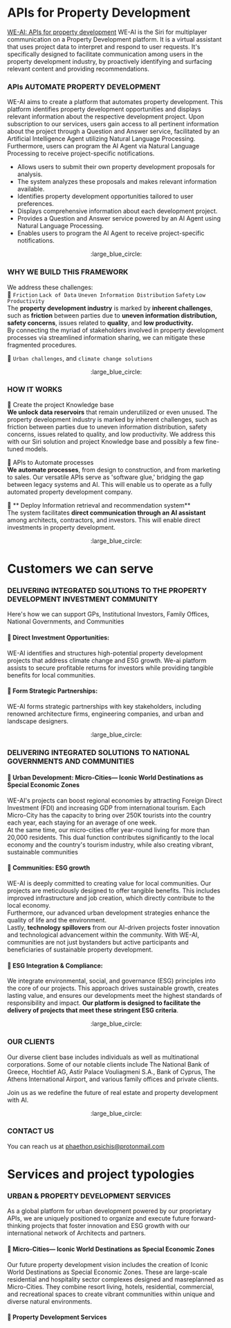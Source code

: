 # APIs for Property Development 
[WE-AI: APIs for property development](https://github.com/phaethonp/we-ai#api-for-property-development) WE-AI is the Siri for multiplayer communication on a Property Development platform. It is a virtual assistant that uses project data to interpret and respond to user requests. It's specifically designed to facilitate communication among users in the property development industry, by proactively identifying and surfacing relevant content and providing recommendations.<be><br>

### APIs AUTOMATE PROPERTY DEVELOPMENT
WE-AI aims to create a platform that automates property development. This platform identifies property development opportunities and displays relevant information about the respective development project. Upon subscription to our services, users gain access to all pertinent information about the project through a Question and Answer service, facilitated by an Artificial Intelligence Agent utilizing Natural Language Processing. Furthermore, users can program the AI Agent via Natural Language Processing to receive project-specific notifications.<br>

* Allows users to submit their own property development proposals for analysis.<br>
* The system analyzes these proposals and makes relevant information available.<br>
* Identifies property development opportunities tailored to user preferences.<br>
* Displays comprehensive information about each development project.<br>
* Provides a Question and Answer service powered by an AI Agent using Natural Language Processing.<br>
* Enables users to program the AI Agent to receive project-specific notifications.<br>


<p align="center">
  :large_blue_circle:
</p>

### WHY WE BUILD THIS FRAMEWORK<br>
We address these challenges:<br>
:small_blue_diamond: `Friction` `Lack of Data` `Uneven Information Distribution` `Safety` `Low Productivity` <br>
The **property development industry** is marked by **inherent challenges**, such as **friction** between parties due to **uneven information distribution, safety concerns**, issues related to **quality**, and **low productivity.**<br>
By connecting the myriad of stakeholders involved in property development processes via streamlined information sharing, we can mitigate these fragmented procedures. <br>

:small_blue_diamond: `Urban challenges`, and `climate change solutions`

<p align="center">
  :large_blue_circle:
</p>


### HOW IT WORKS
:small_blue_diamond: Create the project Knowledge base<br>
**We unlock data reservoirs** that remain underutilized or even unused.
The property development industry is marked by inherent challenges, such as friction between parties due to uneven information distribution, safety concerns, issues related to quality, and low productivity. We address this with our Siri solution and project Knowledge base and possibly a few fine-tuned models.

:small_blue_diamond: APIs to Automate processes <br>
**We automate processes**, from design to construction, and from marketing to sales. Our versatile APIs serve as 'software glue,' bridging the gap between legacy systems and AI. This will enable us to operate as a fully automated property development company.

:small_blue_diamond: ** Deploy Information retrieval and recommendation system** <br>
The system facilitates **direct communication through an AI assistant** among architects, contractors, and investors. This will enable direct investments in property development.


<p align="center">
  :large_blue_circle:
</p>

# Customers we can serve

### DELIVERING INTEGRATED SOLUTIONS TO THE PROPERTY DEVELOPMENT INVESTMENT COMMUNITY

Here's how we can support GPs, Institutional Investors, Family Offices, National Governments, and Communities<BR>
#### :small_blue_diamond: Direct Investment Opportunities: 
WE-AI identifies and structures high-potential property development projects that address climate change and ESG growth. We-ai platform assists to secure profitable returns for investors while providing tangible benefits for local communities.<br>

#### :small_blue_diamond: Form Strategic Partnerships:
WE-AI forms strategic partnerships with key stakeholders, including renowned architecture firms, engineering companies, and urban and landscape designers.<br>

<p align="center">
  :large_blue_circle:
</p>

### DELIVERING INTEGRATED SOLUTIONS TO NATIONAL GOVERNMENTS AND COMMUNITIES
#### :small_blue_diamond: Urban Development: Micro-Cities— Iconic World Destinations as Special Economic Zones
WE-AI's projects can boost regional economies by attracting Foreign Direct Investment (FDI) and increasing GDP from international tourism. Each Micro-City has the capacity to bring over 250K tourists into the country each year, each staying for an average of one week.<br> At the same time, our micro-cities offer year-round living for more than 20,000 residents. This dual function contributes significantly to the local economy and the country's tourism industry, while also creating vibrant, sustainable communities<BR>

#### :small_blue_diamond: Communities: ESG growth
WE-AI is deeply committed to creating value for local communities. Our projects are meticulously designed to offer tangible benefits. This includes improved infrastructure and job creation, which directly contribute to the local economy. <BR>Furthermore, our advanced urban development strategies enhance the quality of life and the environment. <br>
Lastly, **technology spillovers** from our AI-driven projects foster innovation and technological advancement within the community. With WE-AI, communities are not just bystanders but active participants and beneficiaries of sustainable property development.<br>
#### :small_blue_diamond: ESG Integration & Compliance:
We integrate environmental, social, and governance (ESG) principles into the core of our projects. This approach drives sustainable growth, creates lasting value, and ensures our developments meet the highest standards of responsibility and impact. **Our platform is designed to facilitate the delivery of projects that meet these stringent ESG criteria**.<br>

<p align="center">
  :large_blue_circle:
</p>

### OUR CLIENTS
Our diverse client base includes individuals as well as multinational corporations. Some of our notable clients include The National Bank of Greece, Hochtief AG, Astir Palace Vouliagmeni S.A., Bank of Cyprus, The Athens International Airport, and various family offices and private clients.<br>

Join us as we redefine the future of real estate and property development with AI.

<p align="center">
  :large_blue_circle:
</p>

### CONTACT US
You can reach us at phaethon.psichis@protonmail.com

# Services and project typologies

### URBAN & PROPERTY DEVELOPMENT SERVICES
As a global platform for urban development powered by our proprietary APIs, we are uniquely positioned to organize and execute future forward-thinking projects  that foster innovation and ESG growth with our international network of Architects and partners.<br>
#### :small_blue_diamond: Micro-Cities— Iconic World Destinations as Special Economic Zones
Our future property development vision includes the creation of Iconic World Destinations as Special Economic Zones. These are large-scale residential and hospitality sector complexes designed and masreplanned as Micro-Cities. They combine resort living, hotels, residential, commercial, and recreational spaces to create vibrant communities within unique and diverse natural environments.<be><br>

#### :small_blue_diamond: Property Development Services



